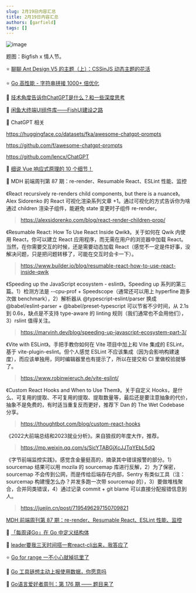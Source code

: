 ```yaml
---
slug: 2月19日内容汇总
title: 2月19日内容汇总
authors: [garfield]
tags: []
---
```


![image](https://img.alicdn.com/imgextra/i1/O1CN01B3wSrC28JI5bpyIii_!!6000000007911-2-tps-1536-1024.png_1200x1200.jpg)

题图：Bigfish x 情人节。

⭐️ [聊聊 Ant Design V5 的主题（上）：CSSinJS 动态主题的花活](https://juejin.cn/post/7199832444836593725)

⭐️ [Go 高性能 - 字符串拼接 1000+ 倍优化](https://mp.weixin.qq.com/s/HgXLFFTpXbxKPNmIgdhmXA)

📒 [技术角度告诉你ChatGPT是什么？和一些深度思考](https://juejin.cn/post/7199537072301228089)

📒 [闲鱼大终端UI组件库——FishUI建设之路](https://juejin.cn/post/7199508018374033445)

📒 ChatGPT 相关

https://huggingface.co/datasets/fka/awesome-chatgpt-prompts

https://github.com/f/awesome-chatgpt-prompts

https://github.com/lencx/ChatGPT

📒 [细说 Vue 响应式原理的 10 个细节！](https://mp.weixin.qq.com/s/wRc1x4TP3PlleikL8f6rng)

📒 MDH 前端周刊第 87 期：re-render、Resumable React、ESLint 性能、监控

《React recursively re-renders child components, but there is a nuance》。Alex Sidorenko 的 React 可视化渲染系列文章 +1。通过可视化的方式告诉你为啥通过 children 渲染子组件，能避免 state 变更时子组件 re-render。

> https://alexsidorenko.com/blog/react-render-children-prop/

《Resumable React: How To Use React Inside Qwik》。关于如何在 Qwik 内使用 React，你可以建立 React 应用程序，而无需在用户的浏览器中加载 React。当然，在你需要交互的时候，还是需要动态加载 React（感觉不一定是件好事，没解决问题，只是把问题转移了，可能在交互时会卡一下）。

> https://www.builder.io/blog/resumable-react-how-to-use-react-inside-qwik

《Speeding up the JavaScript ecosystem - eslint》。Speeding up 系列的第三篇。1）检测方法是 --cpu-prof + Speedscope（通常还可以用上 hyperfine 跑多次做 benchmark），2）解析器从 @typescript-eslint/parser 换成 @babel/eslint-parser + @babel/preset-typescript 可以节省不少时间，从 2.1s 到 0.6s，缺点是不支持 type-aware 的 linting 规则（我们通常也不会用他们），3）rslint 值得关注。

> https://marvinh.dev/blog/speeding-up-javascript-ecosystem-part-3/

《Vite with ESLint》。手把手教你如何在 Vite 项目中加上和 Vite 集成的 ESLint，基于 vite-plugin-eslint。但个人感觉 ESLint 不应该集成（因为会影响构建速度），而应该单独用，同时编辑器里也有提示了，所以在提交和 CI 里做校验就够了。

> https://www.robinwieruch.de/vite-eslint/

《Custom React Hooks and When to Use Them》。关于自定义 Hooks，是什么、可复用的提取、不可复用的提取、提取数量等，最后还是要注意抽象的代价，抽象不是免费的，有时适当重复反而更好，推荐下 Dan 的 The Wet Codebase 分享。

> https://thoughtbot.com/blog/custom-react-hooks

《2022大前端总结和2023就业分析》。来自狼叔的年度大作，推荐。

> https://mp.weixin.qq.com/s/SicYTABGjXcJJTqYEbL5dQ

《字节前端监控实践》。感觉含金量挺高的，摘录其中错误报警的部分。1）sourcemap 结果可以用 mozila 的 sourcemap 库进行反解，2）为了保密，sourcemap 不会传到公网，而是传给后端存在内部，Sentry 有类似工具（注：sourcemap 构建慢怎么办？并发多跑一次带 sourcemap 的），3）要做堆栈聚合，合并同类错误，4）通过记录 commit + git blame 可以直接分配报错信息到人。

> https://juejin.cn/post/7195496297150709821

[MDH 前端周刊第 87 期：re-render、Resumable React、ESLint 性能、监控](https://mdhweekly.com/weekly/issue-0087)

📒 [「每周译Go」在 Go 中定义结构体](https://mp.weixin.qq.com/s/J7w8IN5Gw94AzOZlnYxvow)

📒 [leader要我三天时间搭一套react-cli出来，我答应了](https://mp.weixin.qq.com/s/WLyl15SmnZmbdnzr2RfqGQ)

⭐️ [Go for range 一不小心就掉坑里了](https://mp.weixin.qq.com/s/jdKIuPmb-Y0TGROdX97AQA)

📒 [Go 工具链想主动上报使用数据，你愿意吗](https://mp.weixin.qq.com/s/HcK9xTT5xl9sztjSxGlkIA)

📒 [Go语言爱好者周刊：第 176 期 —— 题目来了](https://mp.weixin.qq.com/s/UzTPjFKzNv6NobYQP7fOfg)

